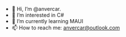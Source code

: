 - 👋 Hi, I’m @anvercar.
- 👀 I’m interested in C#
- 🌱 I’m currently learning MAUI
- 📫 How to reach me: 
                       anvercar@outlook.com

<!---
anvercar/anvercar is a ✨ special ✨ repository because its `README.md` (this file) appears on your GitHub profile.
You can click the Preview link to take a look at your changes.
--->
